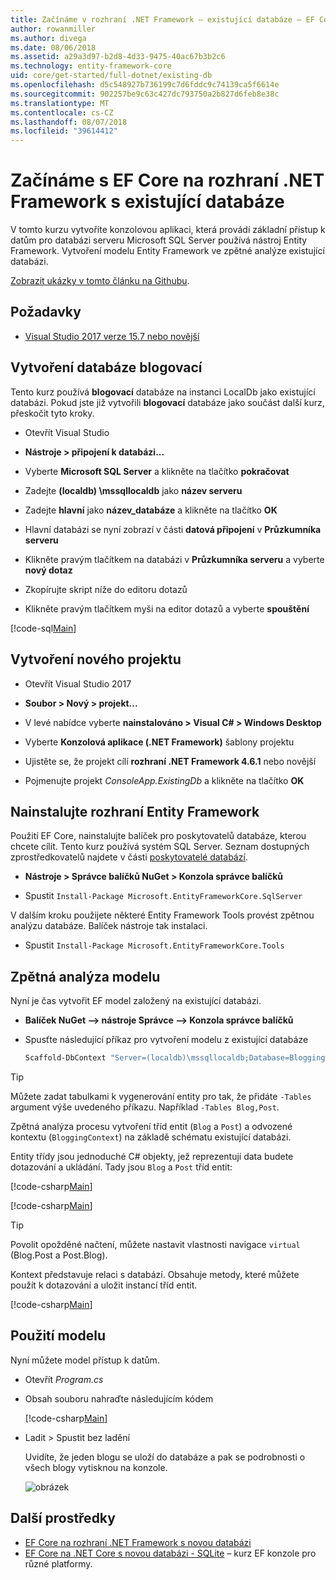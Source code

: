 ```yaml
---
title: Začínáme v rozhraní .NET Framework – existující databáze – EF Core
author: rowanmiller
ms.author: divega
ms.date: 08/06/2018
ms.assetid: a29a3d97-b2d8-4d33-9475-40ac67b3b2c6
ms.technology: entity-framework-core
uid: core/get-started/full-dotnet/existing-db
ms.openlocfilehash: d5c548927b736199c7d6fddc9c74139ca5f6614e
ms.sourcegitcommit: 902257be9c63c427dc793750a2b827d6feb8e38c
ms.translationtype: MT
ms.contentlocale: cs-CZ
ms.lasthandoff: 08/07/2018
ms.locfileid: "39614412"
---
```

# <a name="getting-started-with-ef-core-on-net-framework-with-an-existing-database"></a>Začínáme s EF Core na rozhraní .NET Framework s existující databáze

V tomto kurzu vytvoříte konzolovou aplikaci, která provádí základní přístup k datům pro databázi serveru Microsoft SQL Server používá nástroj Entity Framework. Vytvoření modelu Entity Framework ve zpětné analýze existující databázi.

[Zobrazit ukázky v tomto článku na Githubu](https://github.com/aspnet/EntityFramework.Docs/tree/master/samples/core/GetStarted/FullNet/ConsoleApp.ExistingDb).

## <a name="prerequisites"></a>Požadavky

* [Visual Studio 2017 verze 15.7 nebo novější](https://www.visualstudio.com/downloads/)

## <a name="create-blogging-database"></a>Vytvoření databáze blogovací

Tento kurz používá **blogovací** databáze na instanci LocalDb jako existující databázi. Pokud jste již vytvořili **blogovací** databáze jako součást další kurz, přeskočit tyto kroky.

* Otevřít Visual Studio

* **Nástroje > připojení k databázi...**

* Vyberte **Microsoft SQL Server** a klikněte na tlačítko **pokračovat**

* Zadejte **(localdb) \mssqllocaldb** jako **název serveru**

* Zadejte **hlavní** jako **název_databáze** a klikněte na tlačítko **OK**

* Hlavní databázi se nyní zobrazí v části **datová připojení** v **Průzkumníka serveru**

* Klikněte pravým tlačítkem na databázi v **Průzkumníka serveru** a vyberte **nový dotaz**

* Zkopírujte skript níže do editoru dotazů

* Klikněte pravým tlačítkem myši na editor dotazů a vyberte **spouštění**

[!code-sql[Main](../_shared/create-blogging-database-script.sql)]

## <a name="create-a-new-project"></a>Vytvoření nového projektu

* Otevřít Visual Studio 2017

* **Soubor > Nový > projekt...**

* V levé nabídce vyberte **nainstalováno > Visual C# > Windows Desktop**

* Vyberte **Konzolová aplikace (.NET Framework)** šablony projektu

* Ujistěte se, že projekt cílí **rozhraní .NET Framework 4.6.1** nebo novější

* Pojmenujte projekt *ConsoleApp.ExistingDb* a klikněte na tlačítko **OK**

## <a name="install-entity-framework"></a>Nainstalujte rozhraní Entity Framework

Použití EF Core, nainstalujte balíček pro poskytovatelů databáze, kterou chcete cílit. Tento kurz používá systém SQL Server. Seznam dostupných zprostředkovatelů najdete v části [poskytovatelé databází](../../providers/index.md).

* **Nástroje > Správce balíčků NuGet > Konzola správce balíčků**

* Spustit `Install-Package Microsoft.EntityFrameworkCore.SqlServer`

V dalším kroku použijete některé Entity Framework Tools provést zpětnou analýzu databáze. Balíček nástroje tak instalaci.

* Spustit `Install-Package Microsoft.EntityFrameworkCore.Tools`

## <a name="reverse-engineer-the-model"></a>Zpětná analýza modelu

Nyní je čas vytvořit EF model založený na existující databázi.

* **Balíček NuGet –> nástroje Správce –> Konzola správce balíčků**

* Spusťte následující příkaz pro vytvoření modelu z existující databáze

  ``` powershell
  Scaffold-DbContext "Server=(localdb)\mssqllocaldb;Database=Blogging;Trusted_Connection=True;" Microsoft.EntityFrameworkCore.SqlServer
  ```

> [!TIP]  
> Můžete zadat tabulkami k vygenerování entity pro tak, že přidáte `-Tables` argument výše uvedeného příkazu. Například `-Tables Blog,Post`.

Zpětná analýza procesu vytvoření tříd entit (`Blog` a `Post`) a odvozené kontextu (`BloggingContext`) na základě schématu existující databázi.

Entity třídy jsou jednoduché C# objekty, jež reprezentují data budete dotazování a ukládání. Tady jsou `Blog` a `Post` tříd entit:

 [!code-csharp[Main](../../../../samples/core/GetStarted/FullNet/ConsoleApp.ExistingDb/Blog.cs)]

[!code-csharp[Main](../../../../samples/core/GetStarted/FullNet/ConsoleApp.ExistingDb/Post.cs)]

> [!TIP]  
> Povolit opožděné načtení, můžete nastavit vlastnosti navigace `virtual` (Blog.Post a Post.Blog).

Kontext představuje relaci s databází. Obsahuje metody, které můžete použít k dotazování a uložit instancí tříd entit.

[!code-csharp[Main](../../../../samples/core/GetStarted/FullNet/ConsoleApp.ExistingDb/BloggingContext.cs)]

## <a name="use-the-model"></a>Použití modelu

Nyní můžete model přístup k datům.

* Otevřít *Program.cs*

* Obsah souboru nahraďte následujícím kódem

  [!code-csharp[Main](../../../../samples/core/GetStarted/FullNet/ConsoleApp.ExistingDb/Program.cs)] 

* Ladit > Spustit bez ladění

  Uvidíte, že jeden blogu se uloží do databáze a pak se podrobnosti o všech blogy vytisknou na konzole.

  ![obrázek](_static/output-existing-db.png)

## <a name="additional-resources"></a>Další prostředky

* [EF Core na rozhraní .NET Framework s novou databázi](xref:core/get-started/full-dotnet/new-db)
* [EF Core na .NET Core s novou databázi - SQLite](xref:core/get-started/netcore/new-db-sqlite) – kurz EF konzole pro různé platformy.
